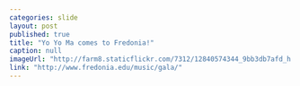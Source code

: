 ```yaml
---
categories: slide
layout: post
published: true
title: "Yo Yo Ma comes to Fredonia!"
caption: null
imageUrl: "http://farm8.staticflickr.com/7312/12840574344_9bb3db7afd_h.jpg"
link: "http://www.fredonia.edu/music/gala/"
---
```



